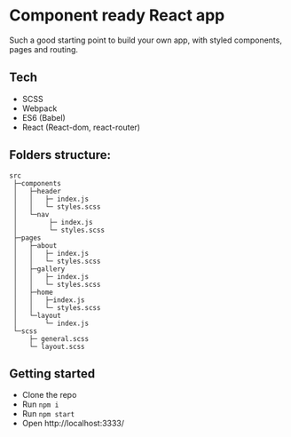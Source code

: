 # Component ready React app
Such a good starting point to build your own app, with styled components, pages and routing.

## Tech
- SCSS
- Webpack
- ES6 (Babel)
- React (React-dom, react-router)

## Folders structure:
```
src
 ├─components
 │   ├─header
 │   │   ├─ index.js
 │   │   └─ styles.scss
 │   └─nav
 │        ├─ index.js
 │        └─ styles.scss
 ├─pages
 │   ├─about
 │   │   ├─ index.js
 │   │   └─ styles.scss
 │   ├─gallery
 │   │   ├─ index.js
 │   │   └─ styles.scss
 │   ├─home
 │   │   ├─index.js
 │   │   └─ styles.scss
 │   └─layout
 │       └─ index.js
 └─scss
     ├─ general.scss
     └─ layout.scss
```

## Getting started
- Clone the repo
- Run `npm i`
- Run `npm start`
- Open http://localhost:3333/

